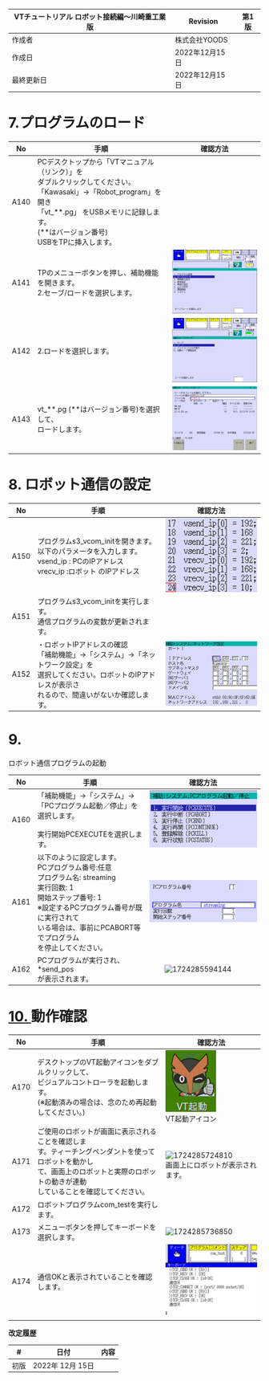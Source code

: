 | VTチュートリアル ロボット接続編〜川崎重工業版 | Revision       | 第1版 |
| --------------------------------------------- | -------------- | ----- |
| 作成者                                        | 株式会社YOODS  |       |
| 作成日                                        | 2022年12月15日 |       |
| 最終更新日                                    | 2022年12月15日 |       |

# 7.プログラムのロード

| No   | 手順                                                                                                                                                                                                                             | 確認方法                                                  |
| ---- | -------------------------------------------------------------------------------------------------------------------------------------------------------------------------------------------------------------------------------- | --------------------------------------------------------- |
| A140 | PCデスクトップから「VTマニュアル（リンク）」を<br />ダブルクリックしてください。 <br />「Kawasaki」→「Robot_program」を開き <br />「vt_**.pg」 をUSBメモリに記録します。 <br />(**はバージョン番号) <br />USBをTPに挿入します。 |                                                           |
| A141 | TPのメニューボタンを押し、補助機能を開きます。<br />2.セーブ/ロードを選択します。                                                                                                                                                | ![1724285318646](image/tutorial_KAWASAKI/1724285318646.png) |
| A142 | 2.ロードを選択します。                                                                                                                                                                                                           | ![1724285322370](image/tutorial_KAWASAKI/1724285322370.png) |
| A143 | vt_**.pg (**はバージョン番号)を選択して、<br />ロードします。                                                                                                                                                                    | ![1724285326507](image/tutorial_KAWASAKI/1724285326507.png) |

# 8.  ロボット通信の設定

| No   | 手順                                                                                                                                                                             | 確認方法                                                  |
| ---- | -------------------------------------------------------------------------------------------------------------------------------------------------------------------------------- | --------------------------------------------------------- |
| A150 | プログラムs3_vcom_initを開きます。<br />以下のパラメータを入力します。 <br />vsend_ip : PCのIPアドレス <br />vrecv_ip :ロボット のIPアドレス                                     | ![1724285439872](image/tutorial_KAWASAKI/1724285439872.png) |
| A151 | プログラムs3_vcom_initを実行します。<br />通信プログラムの変数が更新されます。                                                                                                   |                                                           |
| A152 | ・ロボットIPアドレスの確認<br />「補助機能」→「システム」→「ネットワーク設定」を<br />選択してください。ロボットのIPアドレスが表示さ<br />れるので、間違いがないか確認します。 | ![1724285442973](image/tutorial_KAWASAKI/1724285442973.png) |

# 9.

ロボット通信プログラムの起動

| No   | 手順                                                                                                                                                                                                                                                  | 確認方法                                                                                                                                                        |
| ---- | ----------------------------------------------------------------------------------------------------------------------------------------------------------------------------------------------------------------------------------------------------- | --------------------------------------------------------------------------------------------------------------------------------------------------------------- |
| A160 | 「補助機能」→「システム」→<br />「PCプログラム起動／停止」を選択します。 <br /><br />  実行開始PCEXECUTEを選択します。                                                                                                                              | ![1724285543177](image/tutorial_KAWASAKI/1724285543177.png)                                                                                                       |
| A161 | 以下のように設定します。<br />PCプログラム番号:任意 <br />プログラム名: streaming <br />実行回数: 1 <br />開始ステップ番号: 1 <br />※設定するPCプログラム番号が既に実行されて<br />いる場合は、事前にPCABORT等でプログラム<br />を停止してください。 | ![1724285546211](image/tutorial_KAWASAKI/1724285546211.png)                                                                                                       |
| A162 | PCプログラムが実行され、<br />*send_pos <br />が表示されます。                                                                                                                                                                                        |         ![1724285594144](https://file+.vscode-resource.vscode-cdn.net/c%3A/Users/tuchiyama/Desktop/md_manual/image/tutorial_KAWASAKI/1724285594144.png)    |

# [10. ]()動作確認

| No   | 手順                                                                                                                                                                                                 | 確認方法                                                                                                                                                                                  |
| ---- | ---------------------------------------------------------------------------------------------------------------------------------------------------------------------------------------------------- | ----------------------------------------------------------------------------------------------------------------------------------------------------------------------------------------- |
| A170 | デスクトップのVT起動アイコンをダブルクリックして、<br />ビジュアルコントローラを起動します。 <br />(※起動済みの場合は、念のため再起動 <br />してください。)                                         | ![1724285663432](image/tutorial_KAWASAKI/1724285663432.png)<br />VT起動アイコン                                                                                                             |
| A171 | ご使用のロボットが画面に表示されることを確認しま<br />す。ティーチングペンダントを使ってロボットを動かし<br />て、画面上のロボットと実際のロボットの動きが連動<br />していることを確認してください。 | <br />![1724285724810](https://file+.vscode-resource.vscode-cdn.net/c%3A/Users/tuchiyama/Desktop/md_manual/image/tutorial_KAWASAKI/1724285724810.png)<br />画面上にロボットが表示されます。 |
| A172 | ロボットプログラムcom_testを実行します。                                                                                                                                                             |                                                                                                                                                                                           |
| A173 | メニューボタンを押してキーボードを選択します。                                                                                                                                                       | ![1724285736850](https://file+.vscode-resource.vscode-cdn.net/c%3A/Users/tuchiyama/Desktop/md_manual/image/tutorial_KAWASAKI/1724285736850.png)                                             |
| A174 | 通信OKと表示されていることを確認します。                                                                                                                                                             | ![1724285748879](image/tutorial_KAWASAKI/1724285748879.png)                                                                                                                                 |

**改定履歴**

| #    | 日付             | 内容 |
| ---- | ---------------- | ---- |
| 初版 | 2022年 12月 15日 |      |
